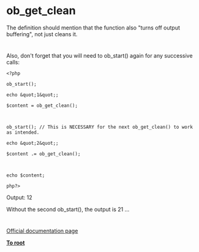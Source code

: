 # ob_get_clean





The definition should mention that the function also &quot;turns off output buffering&quot;, not just cleans it.

  

#



Also, don&apos;t forget that you will need to ob_start() again for any successive calls:





```
<?php

ob_start();

echo &quot;1&quot;;

$content = ob_get_clean();



ob_start(); // This is NECESSARY for the next ob_get_clean() to work as intended.

echo &quot;2&quot;;

$content .= ob_get_clean();



echo $content;

php?>
```




Output: 12



Without the second ob_start(), the output is 21 ...

  

#

[Official documentation page](https://www.php.net/manual/en/function.ob-get-clean.php)

**[To root](/README.md)**